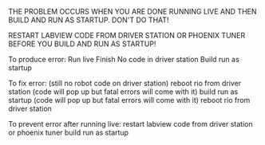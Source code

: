 THE PROBLEM OCCURS WHEN YOU ARE DONE RUNNING LIVE AND THEN BUILD AND RUN AS STARTUP. DON'T DO THAT!

RESTART LABVIEW CODE FROM DRIVER STATION OR PHOENIX TUNER BEFORE YOU BUILD AND RUN AS STARTUP!

To produce error:
Run live
Finish
No code in driver station
Build
run as startup

To fix error:
(still no robot code on driver station)
reboot rio from driver station (code will pop up but fatal errors will come with it)
build
run as startup
(code will pop up but fatal errors will come with it)
reboot rio from driver station

To prevent error after running live:
restart labview code from driver station or phoenix tuner
build
run as startup